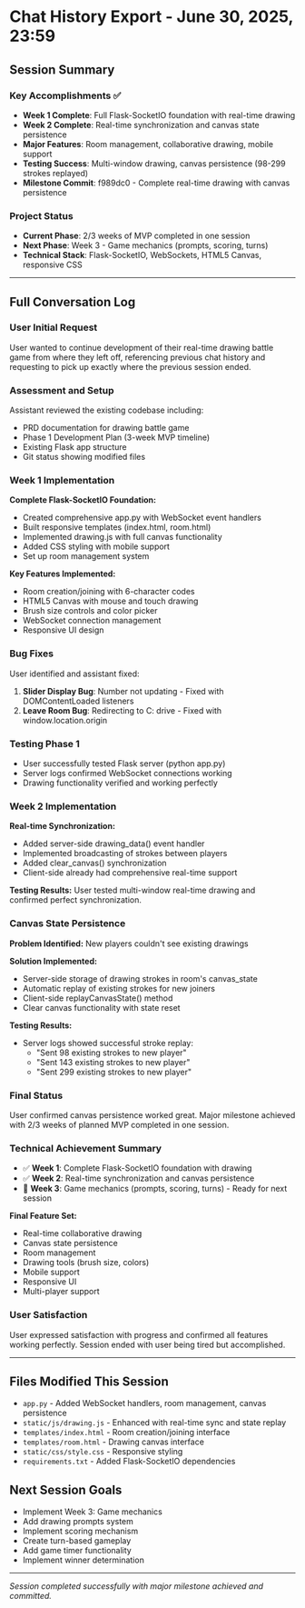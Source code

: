 # Chat History Export - June 30, 2025, 23:59

## Session Summary

### Key Accomplishments ✅
- **Week 1 Complete**: Full Flask-SocketIO foundation with real-time drawing
- **Week 2 Complete**: Real-time synchronization and canvas state persistence  
- **Major Features**: Room management, collaborative drawing, mobile support
- **Testing Success**: Multi-window drawing, canvas persistence (98-299 strokes replayed)
- **Milestone Commit**: f989dc0 - Complete real-time drawing with canvas persistence

### Project Status
- **Current Phase**: 2/3 weeks of MVP completed in one session
- **Next Phase**: Week 3 - Game mechanics (prompts, scoring, turns)
- **Technical Stack**: Flask-SocketIO, WebSockets, HTML5 Canvas, responsive CSS

---

## Full Conversation Log

### User Initial Request
User wanted to continue development of their real-time drawing battle game from where they left off, referencing previous chat history and requesting to pick up exactly where the previous session ended.

### Assessment and Setup
Assistant reviewed the existing codebase including:
- PRD documentation for drawing battle game
- Phase 1 Development Plan (3-week MVP timeline)
- Existing Flask app structure
- Git status showing modified files

### Week 1 Implementation
**Complete Flask-SocketIO Foundation:**
- Created comprehensive app.py with WebSocket event handlers
- Built responsive templates (index.html, room.html)  
- Implemented drawing.js with full canvas functionality
- Added CSS styling with mobile support
- Set up room management system

**Key Features Implemented:**
- Room creation/joining with 6-character codes
- HTML5 Canvas with mouse and touch drawing
- Brush size controls and color picker
- WebSocket connection management
- Responsive UI design

### Bug Fixes
User identified and assistant fixed:
1. **Slider Display Bug**: Number not updating - Fixed with DOMContentLoaded listeners
2. **Leave Room Bug**: Redirecting to C: drive - Fixed with window.location.origin

### Testing Phase 1
- User successfully tested Flask server (python app.py)
- Server logs confirmed WebSocket connections working
- Drawing functionality verified and working perfectly

### Week 2 Implementation  
**Real-time Synchronization:**
- Added server-side drawing_data() event handler
- Implemented broadcasting of strokes between players  
- Added clear_canvas() synchronization
- Client-side already had comprehensive real-time support

**Testing Results:**
User tested multi-window real-time drawing and confirmed perfect synchronization.

### Canvas State Persistence
**Problem Identified:** New players couldn't see existing drawings

**Solution Implemented:**
- Server-side storage of drawing strokes in room's canvas_state
- Automatic replay of existing strokes for new joiners
- Client-side replayCanvasState() method
- Clear canvas functionality with state reset

**Testing Results:**
- Server logs showed successful stroke replay:
  - "Sent 98 existing strokes to new player"
  - "Sent 143 existing strokes to new player"  
  - "Sent 299 existing strokes to new player"

### Final Status
User confirmed canvas persistence worked great. Major milestone achieved with 2/3 weeks of planned MVP completed in one session.

### Technical Achievement Summary
- ✅ **Week 1**: Complete Flask-SocketIO foundation with drawing
- ✅ **Week 2**: Real-time synchronization and canvas persistence  
- 🔄 **Week 3**: Game mechanics (prompts, scoring, turns) - Ready for next session

**Final Feature Set:**
- Real-time collaborative drawing
- Canvas state persistence  
- Room management
- Drawing tools (brush size, colors)
- Mobile support
- Responsive UI
- Multi-player support

### User Satisfaction
User expressed satisfaction with progress and confirmed all features working perfectly. Session ended with user being tired but accomplished.

---

## Files Modified This Session
- `app.py` - Added WebSocket handlers, room management, canvas persistence
- `static/js/drawing.js` - Enhanced with real-time sync and state replay
- `templates/index.html` - Room creation/joining interface
- `templates/room.html` - Drawing canvas interface  
- `static/css/style.css` - Responsive styling
- `requirements.txt` - Added Flask-SocketIO dependencies

## Next Session Goals
- Implement Week 3: Game mechanics
- Add drawing prompts system
- Implement scoring mechanism
- Create turn-based gameplay
- Add game timer functionality
- Implement winner determination

---

*Session completed successfully with major milestone achieved and committed.* 